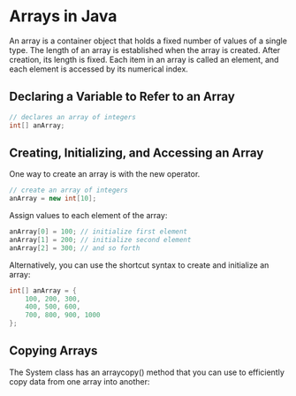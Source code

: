 # Arrays in Java

An array is a container object that holds a fixed number of values of a single type. The length of an array is established when the array is created. After creation, its length is fixed.
Each item in an array is called an element, and each element is accessed by its numerical index.

## Declaring a Variable to Refer to an Array

```java
// declares an array of integers
int[] anArray;
```

## Creating, Initializing, and Accessing an Array

One way to create an array is with the new operator.

```java
// create an array of integers
anArray = new int[10];
```

Assign values to each element of the array:

```java
anArray[0] = 100; // initialize first element
anArray[1] = 200; // initialize second element
anArray[2] = 300; // and so forth
```

Alternatively, you can use the shortcut syntax to create and initialize an array:

```java
int[] anArray = {
    100, 200, 300,
    400, 500, 600,
    700, 800, 900, 1000
};

```

## Copying Arrays

The System class has an arraycopy() method that you can use to efficiently copy data from one array into another:
